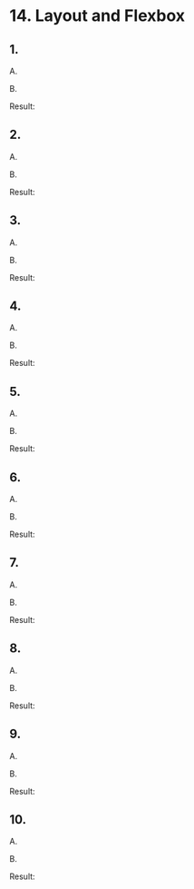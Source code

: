 # 14. Layout and Flexbox

## 1. 

A.

B.

Result:


## 2. 

A.

B.

Result:


## 3. 

A.

B.

Result:


## 4. 

A.

B.

Result:


## 5. 

A.

B.

Result:


## 6. 

A.

B.

Result:


## 7. 

A.

B.

Result:


## 8. 

A.

B.

Result:


## 9. 

A.

B.

Result:


## 10. 

A.

B.

Result:

